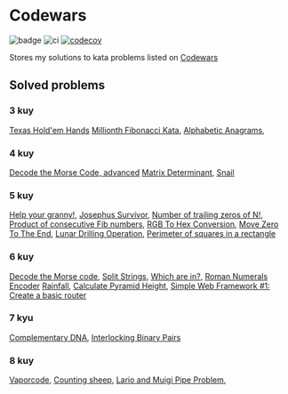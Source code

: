 # Codewars
![badge](https://www.codewars.com/users/sierikov/badges/micro)
![ci](https://github.com/sierikov/codewars/actions/workflows/ci.yml/badge.svg)
[![codecov](https://codecov.io/gh/sierikov/codewars/branch/master/graph/badge.svg?token=LitdZxwLnJ)](https://codecov.io/gh/sierikov/codewars)

Stores my solutions to kata problems listed on [Codewars](https://www.codewars.com/)

## Solved problems


### 3 kuy
[Texas Hold'em Hands](https://www.codewars.com/kata/524c74f855025e2495000262)
[Millionth Fibonacci Kata](https://www.codewars.com/kata/53d40c1e2f13e331fc000c26),
[Alphabetic Anagrams](https://www.codewars.com/kata/53e57dada0cb0400ba000688),

### 4 kuy
[Decode the Morse Code, advanced](https://www.codewars.com/kata/54b72c16cd7f5154e9000457)
[Matrix Determinant](https://www.codewars.com/kata/52a382ee44408cea2500074c),
[Snail](https://www.codewars.com/kata/521c2db8ddc89b9b7a0000c1)

### 5 kuy

[Help your granny!](https://www.codewars.com/kata/5536a85b6ed4ee5a78000035),
[Josephus Survivor](https://www.codewars.com/kata/555624b601231dc7a400017a),
[Number of trailing zeros of N!](https://www.codewars.com/kata/52f787eb172a8b4ae1000a34),
[Product of consecutive Fib numbers](https://www.codewars.com/kata/5541f58a944b85ce6d00006a),
[RGB To Hex Conversion](https://www.codewars.com/kata/513e08acc600c94f01000001),
[Move Zero To The End](https://www.codewars.com/kata/52597aa56021e91c93000cb0),
[Lunar Drilling Operation](https://www.codewars.com/kata/63ada5a5779bac0066143fa0),
[Perimeter of squares in a rectangle](https://www.codewars.com/kata/559a28007caad2ac4e000083)
### 6 kuy
[Decode the Morse code](https://www.codewars.com/kata/decode-the-morse-code),
[Split Strings](https://www.codewars.com/kata/515de9ae9dcfc28eb6000001),
[Which are in?](https://www.codewars.com/kata/550554fd08b86f84fe000a58),
[Roman Numerals Encoder](https://www.codewars.com/kata/51b62bf6a9c58071c600001b)
[Rainfall](https://www.codewars.com/kata/56a32dd6e4f4748cc3000006),
[Calculate Pyramid Height](https://www.codewars.com/kata/56968ce7753513604b000055),
[Simple Web Framework #1: Create a basic router](https://www.codewars.com/kata/588a00ad70720f2cd9000005)

### 7 kyu
[Complementary DNA](https://www.codewars.com/kata/554e4a2f232cdd87d9000038),
[Interlocking Binary Pairs](https://www.codewars.com/kata/628e3ee2e1daf90030239e8a)

### 8 kuy
[Vaporcode](https://www.codewars.com/kata/5966eeb31b229e44eb00007a),
[Counting sheep](https://www.codewars.com/kata/54edbc7200b811e956000556),
[Lario and Muigi Pipe Problem](https://www.codewars.com/kata/56b29582461215098d00000f),
